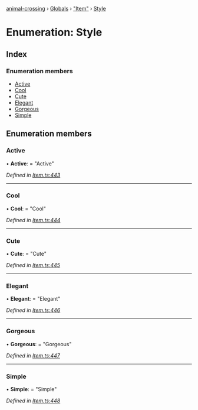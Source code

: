 [animal-crossing](../README.md) › [Globals](../globals.md) › ["Item"](../modules/_item_.md) › [Style](_item_.style.md)

# Enumeration: Style

## Index

### Enumeration members

* [Active](_item_.style.md#active)
* [Cool](_item_.style.md#cool)
* [Cute](_item_.style.md#cute)
* [Elegant](_item_.style.md#elegant)
* [Gorgeous](_item_.style.md#gorgeous)
* [Simple](_item_.style.md#simple)

## Enumeration members

###  Active

• **Active**: = "Active"

*Defined in [Item.ts:443](https://github.com/Norviah/animal-crossing/blob/95a2959/module/types/Item.ts#L443)*

___

###  Cool

• **Cool**: = "Cool"

*Defined in [Item.ts:444](https://github.com/Norviah/animal-crossing/blob/95a2959/module/types/Item.ts#L444)*

___

###  Cute

• **Cute**: = "Cute"

*Defined in [Item.ts:445](https://github.com/Norviah/animal-crossing/blob/95a2959/module/types/Item.ts#L445)*

___

###  Elegant

• **Elegant**: = "Elegant"

*Defined in [Item.ts:446](https://github.com/Norviah/animal-crossing/blob/95a2959/module/types/Item.ts#L446)*

___

###  Gorgeous

• **Gorgeous**: = "Gorgeous"

*Defined in [Item.ts:447](https://github.com/Norviah/animal-crossing/blob/95a2959/module/types/Item.ts#L447)*

___

###  Simple

• **Simple**: = "Simple"

*Defined in [Item.ts:448](https://github.com/Norviah/animal-crossing/blob/95a2959/module/types/Item.ts#L448)*
